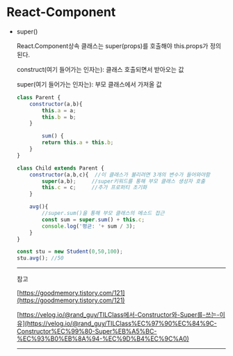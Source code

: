 # React-Component

- super()
    
    React.Component상속 클래스는 super(props)를 호출해야 this.props가 정의된다.
    
    construct(여기 들어가는 인자는): 클래스 호출되면서 받아오는 값
    
    super(여기 들어가는 인자는): 부모 클래스에서 가져올 값
    
    ```jsx
    class Parent {
        constructor(a,b){
            this.a = a;
            this.b = b;
        }
    
    		sum() {
            return this.a + this.b;
        }
    }
    
    class Child extends Parent {
        constructor(a,b,c){  //이 클래스가 불리려면 3개의 변수가 들어와야함
            super(a,b);     //super키워드를 통해 부모 클래스 생성자 호출
            this.c = c;     //추가 프로퍼티 초기화
        }
    
        avg(){
        	//super.sum()을 통해 부모 클래스의 메소드 접근
            const sum = super.sum() + this.c;
            console.log('평균: '+ sum / 3);
        }
    }
    
    const stu = new Student(0,50,100);
    stu.avg(); //50
    ```
    
    ---
    
    참고
    
    [https://goodmemory.tistory.com/121](https://goodmemory.tistory.com/121)
    
    [https://velog.io/@rand_guy/TILClass에서-Constructor와-Super를-쓰는-이유](https://velog.io/@rand_guy/TILClass%EC%97%90%EC%84%9C-Constructor%EC%99%80-Super%EB%A5%BC-%EC%93%B0%EB%8A%94-%EC%9D%B4%EC%9C%A0)
    
    ---
